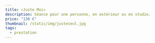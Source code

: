 ```yaml
---
title: «Juste Moi»
description: Séance pour une personne, en extérieur ou en studio.
price: "130 €"
thumbnail: /static/img/justeseul.jpg
tags:
  - prestation
---
```


